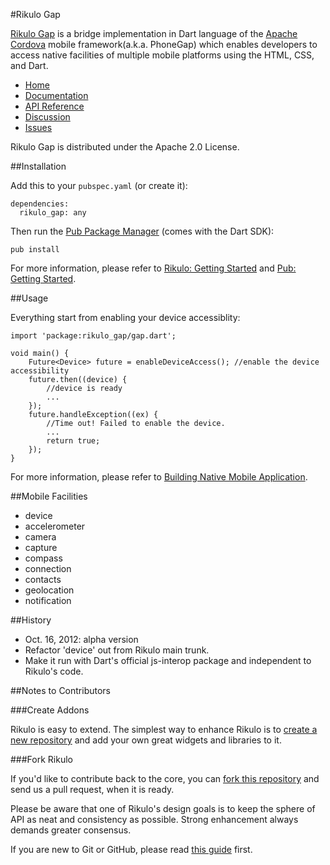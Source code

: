 #Rikulo Gap

[Rikulo Gap](http://rikulo.org) is a bridge implementation in Dart language of the [Apache Cordova](http://incubator.apache.org/cordova/) mobile framework(a.k.a. PhoneGap) which enables developers to access native facilities of multiple mobile platforms using the HTML, CSS, and Dart.
 
* [Home](http://rikulo.org)
* [Documentation](http://docs.rikulo.org)
* [API Reference](http://api.rikulo.org/rikulo-gap/latest/)
* [Discussion](http://stackoverflow.com/questions/tagged/rikulo)
* [Issues](https://github.com/rikulo/rikulo-gap/issues)

Rikulo Gap is distributed under the Apache 2.0 License.

##Installation

Add this to your `pubspec.yaml` (or create it):

    dependencies:
      rikulo_gap: any

Then run the [Pub Package Manager](http://www.dartlang.org/docs/pub-package-manager/) (comes with the Dart SDK):

    pub install

For more information, please refer to [Rikulo: Getting Started](http://docs.rikulo.org/rikulo/latest/Getting_Started/) and [Pub: Getting Started](http://www.dartlang.org/docs/pub-package-manager/).

##Usage

Everything start from enabling your device accessiblity:

    import 'package:rikulo_gap/gap.dart';

    void main() {
    	Future<Device> future = enableDeviceAccess(); //enable the device accessibility
    	future.then((device) {
			//device is ready
     		...
    	});
    	future.handleException((ex) {
    		//Time out! Failed to enable the device.
    		...
        	return true;
        });
    }

For more information, please refer to [Building Native Mobile Application](http://docs.rikulo.org/rikulo/latest/Getting_Started/Building_Native_Mobile_Application.html).

##Mobile Facilities	  
* device
* accelerometer
* camera
* capture
* compass
* connection
* contacts
* geolocation
* notification

##History
* Oct. 16, 2012: alpha version
 * Refactor 'device' out from Rikulo main trunk.
 * Make it run with Dart's official js-interop package and independent to Rikulo's code.

##Notes to Contributors

###Create Addons

Rikulo is easy to extend. The simplest way to enhance Rikulo is to [create a new repository](https://help.github.com/articles/create-a-repo) and add your own great widgets and libraries to it.

###Fork Rikulo

If you'd like to contribute back to the core, you can [fork this repository](https://help.github.com/articles/fork-a-repo) and send us a pull request, when it is ready.

Please be aware that one of Rikulo's design goals is to keep the sphere of API as neat and consistency as possible. Strong enhancement always demands greater consensus.

If you are new to Git or GitHub, please read [this guide](https://help.github.com/) first.
